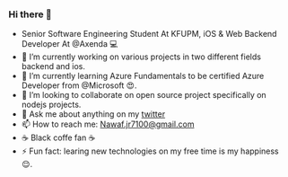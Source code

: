 ### Hi there 👋

<!-- **NawafSwe/NawafSwe** is a ✨ _special_ ✨ repository because its `README.md` (this file) appears on your GitHub profile. !-->
- Senior Software Engineering Student At KFUPM, iOS & Web Backend Developer At @Axenda 💻
- 🔭 I’m currently working on various projects in two different fields backend and ios.
- 🌱 I’m currently learning Azure Fundamentals to be certified Azure Developer from @Microsoft 😍.
- 👯 I’m looking to collaborate on open source project specifically on nodejs projects.
- 💬 Ask me about anything on my <a href="https://twitter.com/Nawaf_B_910">twitter</a>
- 📫 How to reach me: Nawaf.jr7100@gmail.com
- ☕️ Black coffe fan ☕️  
- ⚡ Fun fact: learing new technologies on my free time is my happiness 😌.

